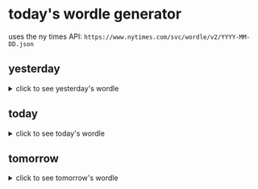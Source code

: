 # today's wordle generator

uses the ny times API: `https://www.nytimes.com/svc/wordle/v2/YYYY-MM-DD.json`

## yesterday

<details>
    <summary>click to see yesterday's wordle</summary>

    piano

</details>

## today

<details>
    <summary>click to see today's wordle</summary>

    pixel

</details>

## tomorrow

<details>
    <summary>click to see tomorrow's wordle</summary>

    queen

</details>
